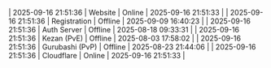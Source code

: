 | 2025-09-16 21:51:36 | Website | Online | 2025-09-16 21:51:33 |
| 2025-09-16 21:51:36 | Registration | Offline | 2025-09-09 16:40:23 |
| 2025-09-16 21:51:36 | Auth Server | Offline | 2025-08-18 09:33:31 |
| 2025-09-16 21:51:36 | Kezan (PvE) | Offline | 2025-08-03 17:58:02 |
| 2025-09-16 21:51:36 | Gurubashi (PvP) | Offline | 2025-08-23 21:44:06 |
| 2025-09-16 21:51:36 | Cloudflare | Online | 2025-09-16 21:51:33 |
